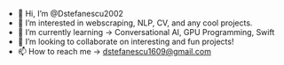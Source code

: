 - 👋 Hi, I’m @Dstefanescu2002
- 👀 I’m interested in webscraping, NLP, CV, and any cool projects.
- 🌱 I’m currently learning -> Conversational AI, GPU Programming, Swift
- 💞️ I’m looking to collaborate on interesting and fun projects!
- 📫 How to reach me -> dstefanescu1609@gmail.com

<!---
Dstefanescu2002/Dstefanescu2002 is a ✨ special ✨ repository because its `README.md` (this file) appears on your GitHub profile.
You can click the Preview link to take a look at your changes.
--->
